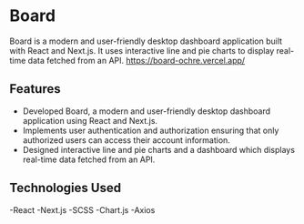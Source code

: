 # Board
Board is a modern and user-friendly desktop dashboard application built with React and Next.js. It uses interactive line and pie charts to display real-time data fetched from an API.
https://board-ochre.vercel.app/

## Features
- Developed Board, a modern and user-friendly desktop dashboard application using React and Next.js.
- Implements user authentication and authorization ensuring that only authorized users can access their account
information.
- Designed interactive line and pie charts and a dashboard which displays real-time data fetched from an API.

## Technologies Used
-React
-Next.js
-SCSS
-Chart.js
-Axios

